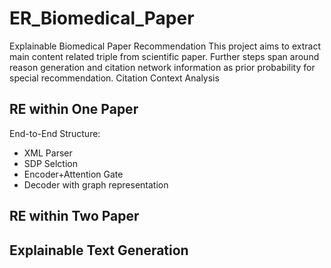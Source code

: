# ER_Biomedical_Paper
Explainable Biomedical Paper Recommendation
This project aims to extract main content related triple from scientific paper.
Further steps span around reason generation and citation network information as prior probability for special recommendation.
Citation Context Analysis


## RE within One Paper
End-to-End Structure:
  * XML Parser
  * SDP Selction
  * Encoder+Attention Gate
  * Decoder with graph representation

## RE within Two Paper


## Explainable Text Generation
